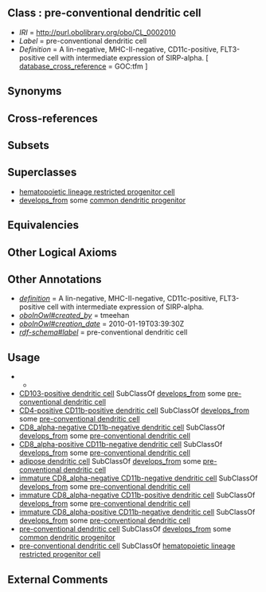 
## Class : pre-conventional dendritic cell

 * *IRI* = http://purl.obolibrary.org/obo/CL_0002010
 * *Label* = pre-conventional dendritic cell
 * *Definition* = A lin-negative, MHC-II-negative, CD11c-positive, FLT3-positive cell with intermediate expression of SIRP-alpha. [ [database_cross_reference](../../ef/oboInOwl#hasDbXref.md) = GOC:tfm ]

## Synonyms


## Cross-references


## Subsets


## Superclasses

 * [hematopoietic lineage restricted progenitor cell](../../CL/31/CL_0002031.md)
 * [develops_from](../../RO/02/RO_0002202.md) some [common dendritic progenitor](../../CL/29/CL_0001029.md)

## Equivalencies


## Other Logical Axioms


## Other Annotations

 * *[definition](../../IAO/15/IAO_0000115.md)* = A lin-negative, MHC-II-negative, CD11c-positive, FLT3-positive cell with intermediate expression of SIRP-alpha.
 * *[oboInOwl#created_by](../../oboInOwl#created/by/oboInOwl#created_by.md)* = tmeehan
 * *[oboInOwl#creation_date](../../oboInOwl#creation/te/oboInOwl#creation_date.md)* = 2010-01-19T03:39:30Z
 * *[rdf-schema#label](../../el/rdf-schema#label.md)* = pre-conventional dendritic cell

## Usage

 * -
 * [CD103-positive dendritic cell](../../CL/61/CL_0002461.md) SubClassOf [develops_from](../../RO/02/RO_0002202.md) some [pre-conventional dendritic cell](../../CL/10/CL_0002010.md)
 * [CD4-positive CD11b-positive dendritic cell](../../CL/99/CL_0000999.md) SubClassOf [develops_from](../../RO/02/RO_0002202.md) some [pre-conventional dendritic cell](../../CL/10/CL_0002010.md)
 * [CD8_alpha-negative CD11b-negative dendritic cell](../../CL/98/CL_0000998.md) SubClassOf [develops_from](../../RO/02/RO_0002202.md) some [pre-conventional dendritic cell](../../CL/10/CL_0002010.md)
 * [CD8_alpha-positive CD11b-negative dendritic cell](../../CL/00/CL_0001000.md) SubClassOf [develops_from](../../RO/02/RO_0002202.md) some [pre-conventional dendritic cell](../../CL/10/CL_0002010.md)
 * [adipose dendritic cell](../../CL/62/CL_0002462.md) SubClassOf [develops_from](../../RO/02/RO_0002202.md) some [pre-conventional dendritic cell](../../CL/10/CL_0002010.md)
 * [immature CD8_alpha-negative CD11b-negative dendritic cell](../../CL/01/CL_0001001.md) SubClassOf [develops_from](../../RO/02/RO_0002202.md) some [pre-conventional dendritic cell](../../CL/10/CL_0002010.md)
 * [immature CD8_alpha-negative CD11b-positive dendritic cell](../../CL/97/CL_0000997.md) SubClassOf [develops_from](../../RO/02/RO_0002202.md) some [pre-conventional dendritic cell](../../CL/10/CL_0002010.md)
 * [immature CD8_alpha-positive CD11b-negative dendritic cell](../../CL/04/CL_0001004.md) SubClassOf [develops_from](../../RO/02/RO_0002202.md) some [pre-conventional dendritic cell](../../CL/10/CL_0002010.md)
 * [pre-conventional dendritic cell](../../CL/10/CL_0002010.md) SubClassOf [develops_from](../../RO/02/RO_0002202.md) some [common dendritic progenitor](../../CL/29/CL_0001029.md)
 * [pre-conventional dendritic cell](../../CL/10/CL_0002010.md) SubClassOf [hematopoietic lineage restricted progenitor cell](../../CL/31/CL_0002031.md)

## External Comments

